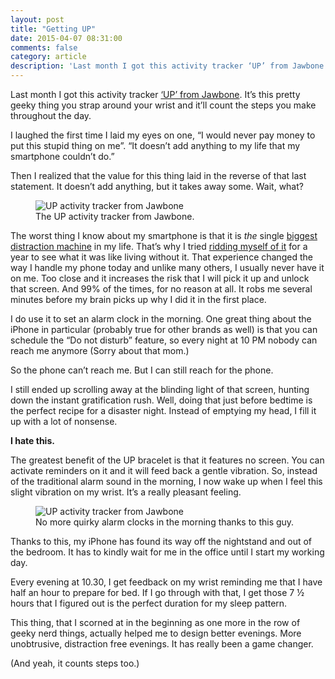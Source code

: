 ```yaml
---
layout: post
title: "Getting UP"
date: 2015-04-07 08:31:00
comments: false
category: article
description: 'Last month I got this activity tracker ‘UP’ from Jawbone. It’s this pretty geeky thing you strap around your wrist and it’ll count the steps you make throughout the day.'
---
```


Last month I got this activity tracker [‘UP’ from Jawbone](https://jawbone.com/up). It’s this pretty geeky thing you strap around your wrist and it’ll count the steps you make throughout the day.

I laughed the first time I laid my eyes on one, “I would never pay money to put this stupid thing on me”. “It doesn’t add anything to my life that my smartphone couldn’t do.”

Then I realized that the value for this thing laid in the reverse of that last statement. It doesn’t add anything, but it takes away some. Wait, what?

<figure>
    <img 
        srcset="
        {{siteurl}}/assets/images/dist/up-bracelet-400.jpg 400w,
        {{siteurl}}/assets/images/dist/up-bracelet-600.jpg 600w,
        {{siteurl}}/assets/images/dist/up-bracelet-800.jpg 800w,
        {{siteurl}}/assets/images/dist/up-bracelet-1000.jpg 1000w,
        {{siteurl}}/assets/images/dist/up-bracelet-1400.jpg 1400w"
        src="{{siteurl}}/assets/images/spacer.png"
        sizes="(min-width: 74em) 49em, 100%"
        alt="UP activity tracker from Jawbone"
    >
    <figcaption>The UP activity tracker from Jawbone.</figcaption>
</figure>

The worst thing I know about my smartphone is that it is *the* single [biggest distraction machine](/journal/a-1000-distractions-in-your-pocket) in my life. That’s why I tried [ridding myself of it](/journal/awareness/) for a year to see what it was like living without it. That experience changed the way I handle my phone today and unlike many others, I usually never have it on me. Too close and it increases the risk that I will pick it up and unlock that screen. And 99% of the times, for no reason at all. It robs me several minutes before my brain picks up why I did it in the first place.

I do use it to set an alarm clock in the morning. One great thing about the iPhone in particular (probably true for other brands as well) is that you can schedule the “Do not disturb” feature, so every night at 10 PM nobody can reach me anymore (Sorry about that mom.)

So the phone can’t reach me. But I can still reach for the phone.

I still ended up scrolling away at the blinding light of that screen, hunting down the instant gratification rush. Well, doing that just before bedtime is the perfect recipe for a disaster night. Instead of emptying my head, I fill it up with a lot of nonsense.

**I hate this.**

The greatest benefit of the UP bracelet is that it features no screen. You can activate reminders on it and it will feed back a gentle vibration. So, instead of the traditional alarm sound in the morning, I now wake up when I feel this slight vibration on my wrist. It’s a really pleasant feeling.

<figure>
    <img 
        srcset="
        {{siteurl}}/assets/images/dist/up-bracelet-2-400.jpg 400w,
        {{siteurl}}/assets/images/dist/up-bracelet-2-600.jpg 600w,
        {{siteurl}}/assets/images/dist/up-bracelet-2-800.jpg 800w,
        {{siteurl}}/assets/images/dist/up-bracelet-2-1000.jpg 1000w,
        {{siteurl}}/assets/images/dist/up-bracelet-2-1400.jpg 1400w"
        src="{{siteurl}}/assets/images/spacer.png"
        sizes="(min-width: 74em) 49em, 100%"
        alt="UP activity tracker from Jawbone"
    >
    <figcaption>No more quirky alarm clocks in the morning thanks to this guy.</figcaption>
</figure>

Thanks to this, my iPhone has found its way off the nightstand and out of the bedroom. It has to kindly wait for me in the office until I start my working day.

Every evening at 10.30, I get feedback on my wrist reminding me that I have half an hour to prepare for bed. If I go through with that, I get those 7 ½ hours that I figured out is the perfect duration for my sleep pattern.

This thing, that I scorned at in the beginning as one more in the row of geeky nerd things, actually helped me to design better evenings. More unobtrusive, distraction free evenings. It has really been a game changer.

(And yeah, it counts steps too.)
